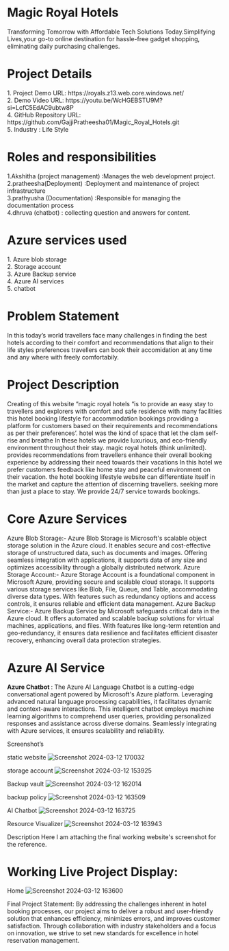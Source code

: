 <h1>Magic Royal Hotels</h1>
Transforming Tomorrow with Affordable Tech Solutions Today.Simplifying Lives,your go-to online destination for hassle-free gadget shopping, eliminating daily purchasing challenges.

<h1>Project Details</h1>
1. Project Demo URL: https://royals.z13.web.core.windows.net/<br>
2. Demo Video URL: https://youtu.be/WcHGEBSTU9M?si=LcfC5EdAC9ubtw8P<br>
4. GitHub Repository URL: https://github.com/GajjiPratheesha01/Magic_Royal_Hotels.git<br>
5. Industry : Life Style

<h1>Roles and responsibilities</h1>
1.Akshitha (project management) :Manages the web development project.<br>
2.pratheesha(Deployment)        :Deployment and maintenance of project infrastructure<br>
3.prathyusha (Documentation)    :Responsible for managing the documentation process<br>
4.dhruva (chatbot)              : collecting question and answers for content.<br>

<h1>Azure services used</h1>
1. Azure blob storage<br>
2. Storage account<br>
3. Azure Backup service<br>
4. Azure AI services<br>
5. chatbot<br>

<h1>Problem Statement</h1>

In this today’s world travellers face many challenges in finding the best  hotels according to their comfort and recommendations that align to their life styles preferences  travellers can book their accomidation at any time and any where with freely comfortabily. 

<h1>Project Description</h1>

Creating of this website “magic royal hotels “is to provide an easy stay to travellers and explorers with comfort and safe residence with many facilities this hotel booking lifestyle for accommodation bookings providing a platform for customers based on their requirements and recommendations as per their preferences’. hotel was the kind of space that let the clam self-rise and breathe
In these hotels we provide luxurious, and eco-friendly environment throughout their stay. magic royal hotels (think unlimited). provides recommendations from travellers enhance their overall booking experience by addressing their need towards their vacations
In this hotel we prefer customers feedback like home stay and peaceful environment on their vacation. the hotel booking lifestyle website can differentiate itself in the market and capture the attention of discerning travellers. seeking more than just a place to stay. We provide 24/7 service towards bookings.

<h1>Core Azure Services</h1>

Azure Blob Storage:- Azure Blob Storage is Microsoft's scalable object storage solution in the Azure cloud. It enables secure and cost-effective storage of unstructured data, such as documents and images. Offering seamless integration with applications, it supports data of any size and optimizes accessibility through a globally distributed network. Azure Storage Account:- Azure Storage Account is a foundational component in Microsoft Azure, providing secure and scalable cloud storage. It supports various storage services like Blob, File, Queue, and Table, accommodating diverse data types. With features such as redundancy options and access controls, it ensures reliable and efficient data management. Azure Backup Service:- Azure Backup Service by Microsoft safeguards critical data in the Azure cloud. It offers automated and scalable backup solutions for virtual machines, applications, and files. With features like long-term retention and geo-redundancy, it ensures data resilience and facilitates efficient disaster recovery, enhancing overall data protection strategies.

<h1>Azure AI Service</h1>

<b>Azure Chatbot </b>: The Azure AI Language Chatbot is a cutting-edge conversational agent powered by Microsoft's Azure platform. Leveraging advanced natural language processing capabilities, it facilitates dynamic and context-aware interactions. This intelligent chatbot employs machine learning algorithms to comprehend user queries, providing personalized responses and assistance across diverse domains. Seamlessly integrating with Azure services, it ensures scalability and reliability.

Screenshot’s

static website 
![Screenshot 2024-03-12 170032](https://github.com/GajjiPratheesha01/Magic_Royal_Hotels/assets/161677735/c1696db5-3304-4869-b924-e463cfc4296c)

storage account 
![Screenshot 2024-03-12 153925](https://github.com/GajjiPratheesha01/Magic_Royal_Hotels/assets/161677735/681e7362-74bd-4678-9c78-d9de50f6aeb3)

Backup vault 
![Screenshot 2024-03-12 162014](https://github.com/GajjiPratheesha01/Magic_Royal_Hotels/assets/161677735/3c6e3067-8010-4d2c-9524-16455259f036)

backup policy
![Screenshot 2024-03-12 163509](https://github.com/GajjiPratheesha01/Magic_Royal_Hotels/assets/161677735/18fe6fcb-2375-434a-80ff-433f0a96a691)

AI Chatbot
![Screenshot 2024-03-12 163725](https://github.com/GajjiPratheesha01/Magic_Royal_Hotels/assets/161677735/6b36de79-7947-4ed7-b69e-ce720862cb9f)

Resource Visualizer 
![Screenshot 2024-03-12 163943](https://github.com/GajjiPratheesha01/Magic_Royal_Hotels/assets/161677735/9c91a1f4-31a7-4ea8-a404-c8e47e05d004)

Description
Here I am attaching the final working website's screenshot for the reference.
<h1>Working Live Project Display:</h1>

Home
![Screenshot 2024-03-12 163600](https://github.com/GajjiPratheesha01/Magic_Royal_Hotels/assets/161677735/ca4bb135-3e52-4f27-9f24-b5e8ed60b0ba)

Final Project Statement:
By addressing the challenges inherent in hotel booking processes, our project aims to deliver a robust and user-friendly solution that enhances efficiency, minimizes errors, and improves customer satisfaction. Through collaboration with industry stakeholders and a focus on innovation, we strive to set new standards for excellence in hotel reservation management.
